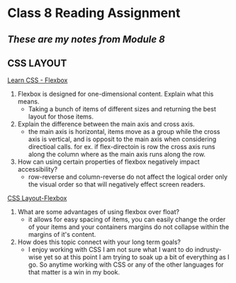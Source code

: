 # Class 8 Reading Assignment

## *These are my notes from Module 8*

## CSS LAYOUT
[Learn CSS - Flexbox](https://web.dev/learn/css/flexbox/)

1. Flexbox is designed for one-dimensional content. Explain what this means.
      * Taking a bunch of items of different sizes and returning the best layout for those items.
2. Explain the difference between the main axis and cross axis.
      * the main axis is horizontal, items move as a group while the cross axis is vertical, and is opposit to the main axis when considering directioal calls. for ex. if flex-directoin is row the cross axis runs along the column where as the main axis runs along the row. 
3. How can using certain properties of flexbox negatively impact accessibility?
      * row-reverse and column-reverse do not affect the logical order only the visual order so that will negatively effect screen readers.

 [CSS Layout-Flexbox](https://developer.mozilla.org/en-US/docs/Learn/CSS/CSS_layout/Flexbox)
1. What are some advantages of using flexbox over float?
      * it allows for easy spacing of items, you can easily change the order of your items and your containers margins do not collapse within the margins of it's content.
2. How does this topic connect with your long term goals?
      * I enjoy working with CSS I am not sure what I want to do indrusty-wise yet so at this point I am trying to soak up a bit of everything as I go. So anytime working with CSS or any of the other languages for that matter is a win in my book.